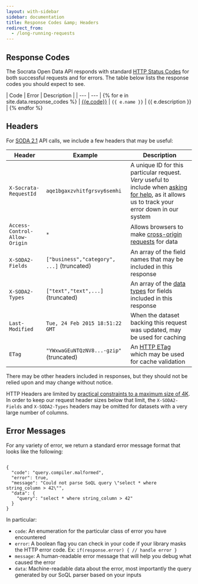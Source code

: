 ```yaml
---
layout: with-sidebar
sidebar: documentation
title: Response Codes &amp; Headers
redirect_from:
  - /long-running-requests
---
```


## Response Codes

The Socrata Open Data API responds with standard [HTTP Status Codes](https://httpstatusdogs.com/) for both successful requests and for errors. The table below lists the response codes you should expect to see. 

| Code                          | Error          | Description         |
| ---                           | ---            |
{% for e in site.data.response_codes %} | <a href="{{ e.url }}" class="code {{ e.class }}">{{e.code}}</a> | `{{ e.name }}` | {{ e.description }} |
{% endfor %}

## Headers

For [SODA 2.1](/docs/endpoints.html) API calls, we include a few headers that may be useful:

| Header | Example | Description |
| --- | --- | --- |
| `X-Socrata-RequestId` | `aqe1bgaxzvhitfgrsvy6semhi` | A unique ID for this particular request. _Very_ useful to include when [asking for help](/support.html), as it allows us to track your error down in our system |
| `Access-Control-Allow-Origin` | `*` | Allows browsers to make [cross-origin requests](/docs/cors-and-jsonp.html) for data |
| `X-SODA2-Fields` | `["business","category", ...]` (truncated) | An array of the field names that may be included in this response |
| `X-SODA2-Types` | `["text","text",...]` (truncated) | An array of the [data types](/docs/datatypes/) for fields included in this response |
| `Last-Modified` | `Tue, 24 Feb 2015 18:51:22 GMT` | When the dataset backing this request was updated, may be used for caching |
| `ETag` | `"YWxwaGEuNTQzNV8...-gzip"` (truncated) | An [HTTP ETag](https://en.wikipedia.org/wiki/HTTP_ETag) which may be used for cache validation |

There may be other headers included in responses, but they should not be relied upon and may change without notice.

<p class="alert alert-info">HTTP Headers are limited by <a href="https://stackoverflow.com/questions/686217/maximum-on-http-header-values">practical constraints to a maximum size of 4K</a>. In order to keep our request header sizes below that limit, the <code>X-SODA2-Fields</code> and <code>X-SODA2-Types</code> headers may be omitted for datasets with a very large number of columns.</p>

## Error Messages

For any variety of error, we return a standard error message format that looks like the following:

<pre><code>
{
  "code": "query.compiler.malformed",
  "error": true,
  "message": "Could not parse SoQL query \"select * where string_column > 42\"",
  "data": {
    "query": "select * where string_column > 42"
  }
}
</code></pre>

In particular:

- `code`: An enumeration for the particular class of error you have encountered
- `error`: A boolean flag you can check in your code if your library masks the HTTP error code. Ex: `if(response.error) { // handle error }`
- `message`: A human-readable error message that will help you debug what caused the error
- `data`: Machine-readable data about the error, most importantly the query generated by our SoQL parser based on your inputs
